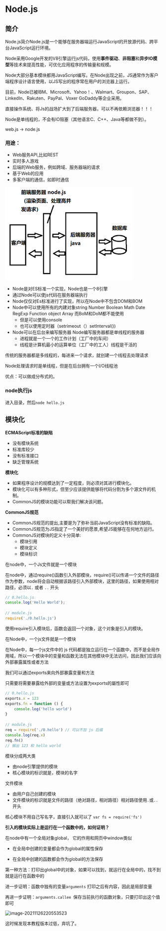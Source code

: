 # Node.js

## 简介

Node.js简介Node.js是一个能够在服务器端运行JavaScript的开放源代码、跨平台JavaScript运行环境。

Node采用Google开发的V8引擎运行js代码，使用**事件驱动**、**非阻塞**和**异步IO模型**等技术来提高性能，可优化应用程序的传输量和规模。

Node大部分基本模块都用JavaScript编写。在Node出现之前，JS通常作为客户端程序设计语言使用，以JS写出的程序常在用户的浏览器上运行。

目前，Node已被IBM、Microsoft、Yahoo！、Walmart、Groupon、SAP、LinkedIn、Rakuten、PayPal、Voxer GoDaddy等企业采用。

直接操作系统、将Js的战场扩大到了后端服务器，可以不再依赖浏览器！！！

Node是单线程的，不会有IO阻塞（其他语言C、C++、Java等都做不到）。

web.js -> node.js

### 用途：

- Web服务API,比如REST 
- 实时多人游戏
- 后端的Web服务，例如跨域、服务器端的请求
- 基于Web的应用
- 多客户端的通信，如即时通信

<img src="Untitled.imgs/image-20211126205558677.png" alt="image-20211126205558677" style="zoom: 67%;" />

- Node是对ES标准一个实现，Node也是一个8引擎
- 通过Node可以使js代码在服务器端执行
- Node仅仅对Es标准进行了实现，所以在Node中不包含DOM和BOM 
- Node中可以使用所有的内建对象string Number Boolean Math Date RegExp Function object Array 而BoM和DoM都不能使用
  - 但是可以使用console
  - 也可以使用定时器（setrimeout（）setInterval())
- Node可以在后台来编写服务器 Node编写服务器都是单线程的服务器
  - 进程就是一个一个的工作计划（工厂中的车间）
  - 线程是计算机最小的运算单位（工厂中的工人）线程是干活的

传统的服务器都是多线程的，每进来一个请求，就创建一个线程去处理请求

Node处理请求时是单线程，但是在后台拥有一个I/O线程池

优点：可以做成分布式的。

### node执行js

进入目录，然后`node hello.js`

## 模块化



**ECMAScript标准的缺陷**

- 没有模块系统
- 标准库较少
- 没有标准接口
- 缺乏管理系统



 **模块化**

- 如果程序设计的规模达到了一定程度，则必须对其进行模块化。
- 模块化可以有多种形式，但至少应该提供能够将代码分割为多个源文件的机制。
- CommonJS的模块功能可以帮我们解决该问题。



**CommonJS规范**

- CommonJS规范的提出,主要是为了弥补当前JavaScript没有标准的缺陷。
- CommonJS规范为JS指定了一个美好的愿景,希望JS能够在在何地方运行。
- CommonJS对模块的定义十分简单:
  - 模块引用
  - 模块定义
  - 模块标识



在node中，一个Js文件就是一个模块

在node中，通过require()函数引入外部模块，require()可以传递一个文件的路径作为参数，node将会自动根据该路径引入外部模块，这里的路径，如果使用相对路径，必须以`.` 或者 `..` 开头

```js
// 0.hello.js
console.log('Hello World');

// module.js
require('./0.hello.js')
```



使用require引入模块后，函数会返回一个对象，这个对象是引入的模块。

在Node中，一个js文件就是一个模块

在Node中，每一个js文件中的 js 代码都是独立运行在一个函数中，而不是全局作用域，所以一个模块中的变量和函数无法在其他模块中无法访问，因此我们应该向外部暴露属性或者方法

我们可以通过exports来向外部暴露变量和方法

只需要将需要暴露给外部的变量或方法设置为exports的屬性即可

```js
// 0.hello.js
exports.x = 123
exports.fn = function () {
    console.log('hello world')
}	

// module.js
req = require('./0.hello') // 可以不加 js 后缀
console.log(req.x)
req.fn()
// 输出 123 和 hello world
```



模块分成两大类

- 由node引擎提供的模块
- 核心模块的标识就是，模块的名字

文件模块

- 由用户自己创建的模块
- 文件模块的标识就是文件的路径（绝对路径，相对路径）相对路径使用`.`或`..`开头

核心模块不用自己写名字，直接引入就可以了 `var fs = require('fs')`



**引入的模块实际上是运行在一个函数中的，如何证明？**

在node中有一个全局对象global， 它的作用和网页中window类似

- 在全局中创建的变量都会作为global的属性保存

- 在全局中创建的函数都会作为global的方法保存

第一种方法：打印出global中的对象，如果可以找到，就运行在全局中的，找不到就是运行在函数中的

进一步证明：函数中独有的变量`arguments` 打印之后有内容，因此是局部变量

再进一步证明：`arguments.callee `保存当前执行的函数对象，只要打印出这个值即可

![image-20211126220553523](image-20211126220553523.png)



这时候发现本教程版本过低，弃坑了。